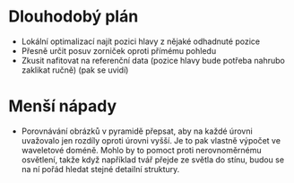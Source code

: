 # Dlouhodobý plán

* Lokální optimalizací najít pozici hlavy z nějaké odhadnuté pozice
* Přesně určit posuv zorniček oproti přímému pohledu
* Zkusit nafitovat na referenční data (pozice hlavy bude potřeba nahrubo zaklikat ručně)
(pak se uvidí)

# Menší nápady

* Porovnávání obrázků v pyramidě přepsat, aby na každé úrovni uvažovalo jen rozdíly oproti úrovni vyšší.
  Je to pak vlastně výpočet ve waveletové doméně.
  Mohlo by to pomoct proti nerovnoměrnému osvětlení, takže když například tvář přejde ze světla do stínu, budou se na ní pořád hledat stejné detailní struktury.
